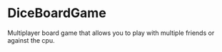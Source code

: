 # DiceBoardGame

Multiplayer board game that allows you to play with multiple friends or against the cpu.
